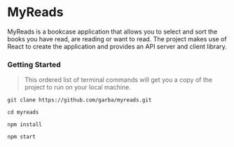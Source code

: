 # MyReads

MyReads is a bookcase application that allows you to select and sort the books you have read, are reading or want to read. The project makes use of React to create the application and provides an API server and client library.

### Getting Started

> This ordered list of terminal commands will get you a copy of the project to run on your local machine.

`git clone https://github.com/garba/myreads.git`

`cd myreads`

`npm install`

`npm start`
